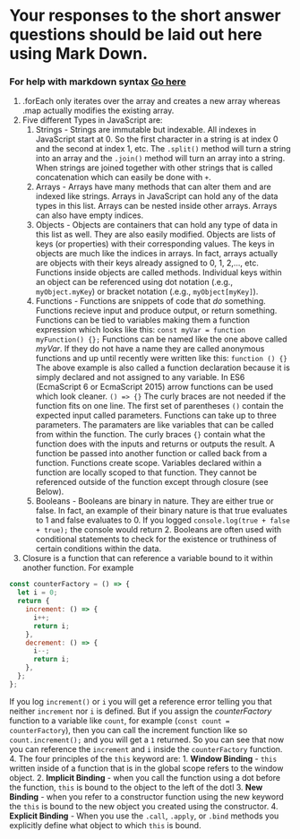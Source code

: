 # Your responses to the short answer questions should be laid out here using Mark Down.
### For help with markdown syntax [Go here](https://github.com/adam-p/markdown-here/wiki/Markdown-Cheatsheet)
1. .forEach only iterates over the array and creates a new array whereas .map actually modifies the existing array. 
2. Five different Types in JavaScript are:
    1. Strings - Strings are immutable but indexable. All indexes in JavaScript start at 0. So the first character in a string is at index 0 and the second at index 1, etc. The `.split()` method will turn a string into an array and the `.join()` method will turn an array into a string.  When strings are joined together with other strings that is called concatenation which can easily be done with `+`.
    2. Arrays - Arrays have many methods that can alter them and are indexed like strings.  Arrays in JavaScript can hold any of the data types in this list. Arrays can be nested inside other arrays. Arrays can also have empty indices.
    3. Objects - Objects are containers that can hold any type of data in this list as well. They are also easily modified. Objects are lists of keys (or properties) with their corresponding values.  The keys in objects are much like the indices in arrays. In fact, arrays actually are objects with their keys already assigned to 0, 1, 2,..., etc. Functions inside objects are called methods. Individual keys within an object can be referenced using dot notation (.e.g., `myObject.myKey`) or bracket notation (.e.g., `myObject[myKey]`).
    4. Functions - Functions are snippets of code that *do* something. Functions recieve input and produce output, or return something. Functions can be tied to variables making them a function expression which looks like this: 
    ```const myVar = function myFunction() {};``` 
    Functions can be named like the one above called *myVar*. If they do not have a name they are called anonymous functions and up until recently were written like this:
    ```function () {}```
    The above example is also called a function declaration because it is simply declared and not assigned to any variable. In ES6 (EcmaScript 6 or EcmaScript 2015) arrow functions can be used which look cleaner. 
    ```() => {}```
    The curly braces are not needed if the function fits on one line.
    The first set of parentheses `()` contain the expected input called parameters. Functions can take up to three parameters. The paramaters are like variables that can be called from within the function. The curly braces `{}` contain what the function does with the inputs and returns or outputs the result. A function be passed into another function or called back from a function. Functions create scope. Variables declared within a function are locally scoped to that function. They cannot be referenced outside of the function except through closure (see Below).
    5. Booleans - Booleans are binary in nature. They are either true or false. In fact, an example of their binary nature is that true evaluates to 1 and false evaluates to 0. If you logged `console.log(true + false + true);` the console would return 2.  Booleans are often used with conditional statements to check for the existence or truthiness of certain conditions within the data.  
3. Closure is a function that can reference a variable bound to it within another function. For example 
```javascript
const counterFactory = () => {
  let i = 0;
  return {
    increment: () => {
      i++;
      return i;
    },
    decrement: () => {
      i--;
      return i;
    },
  };
};
```
If you log `increment()` or `i` you will get a reference error telling you that neither `increment` nor `i` is defined. But if you assign the *counterFactory* function to a variable like `count`, for example (`const count = counterFactory`), then you can call the increment function like so `count.increment();` and you will get a `1` returned. So you can see that now you can reference the `increment` and `i` inside the `counterFactory` function.
4. The four principles of the `this` keyword are:
    1. **Window Binding** - `this` written inside of a function that is in the global scope refers to the window object.
    2. **Implicit Binding** - when you call the function using a dot before the function, `this` is bound to the object to the left of the dotl
    3. **New Binding** - when you refer to a constructor function using the new keyword the `this` is bound to the new object you created using the constructor.
    4. **Explicit Binding** - When you use the `.call`, `.apply`, or `.bind` methods you explicitly define what object to which `this` is bound.
